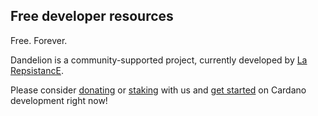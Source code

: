 ## Free developer resources

Free. Forever.

Dandelion is a community-supported project, currently developed by [La RepsistancE][larepsistance].

Please consider [donating][donating] or [staking][staking] with us and [get started][get-started] on Cardano development right now!

[larepsistance]: https://repsistance.com
[donating]: web+cardano:addr1q8ks7r7fhwwfcvdctcs097fc7esyw5dp4v37vcr5wtpj48ag6jwajw62tjax95at4da9vrwfc8z2r23hkf8q5f8624hqddsp95?amount=100.000000
[staking]: https://pool.pm/bd24b3372791f401cc029455c44ea77f3c8750ce3b804a354af0ff16
[get-started]: endpoints
